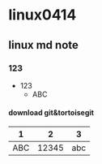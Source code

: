 # linux0414
## linux md note

### 123
+ 123
  + ABC

#### download git&tortoisegit 

 
|1|2|3|
|---|---|---|
|ABC|12345|abc|
